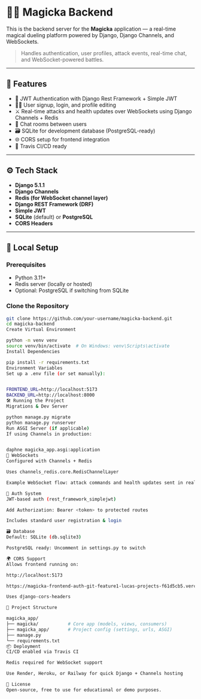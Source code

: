# 🧙‍♂️ Magicka Backend

This is the backend server for the **Magicka** application — a real-time magical dueling platform powered by Django, Django Channels, and WebSockets.

> Handles authentication, user profiles, attack events, real-time chat, and WebSocket-powered battles.

---

## 🚀 Features

- 🔐 JWT Authentication with Django Rest Framework + Simple JWT
- 🧑‍💻 User signup, login, and profile editing
- ⚔️ Real-time attacks and health updates over WebSockets using Django Channels + Redis
- 💬 Chat rooms between users
- 🗃️ SQLite for development database (PostgreSQL-ready)
- 🌐 CORS setup for frontend integration
- 🧪 Travis CI/CD ready

---

## ⚙️ Tech Stack

- **Django 5.1.1**
- **Django Channels**
- **Redis (for WebSocket channel layer)**
- **Django REST Framework (DRF)**
- **Simple JWT**
- **SQLite** (default) or **PostgreSQL**
- **CORS Headers**

---

## 🔧 Local Setup

### Prerequisites

- Python 3.11+
- Redis server (locally or hosted)
- Optional: PostgreSQL if switching from SQLite

### Clone the Repository

```bash
git clone https://github.com/your-username/magicka-backend.git
cd magicka-backend
Create Virtual Environment

python -m venv venv
source venv/bin/activate  # On Windows: venv\Scripts\activate
Install Dependencies

pip install -r requirements.txt
Environment Variables
Set up a .env file (or set manually):


FRONTEND_URL=http://localhost:5173
BACKEND_URL=http://localhost:8000
🛠 Running the Project
Migrations & Dev Server

python manage.py migrate
python manage.py runserver
Run ASGI Server (if applicable)
If using Channels in production:


daphne magicka_app.asgi:application
🔌 WebSockets
Configured with Channels + Redis

Uses channels_redis.core.RedisChannelLayer

Example WebSocket flow: attack commands and health updates sent in real time between users

🔐 Auth System
JWT-based auth (rest_framework_simplejwt)

Add Authorization: Bearer <token> to protected routes

Includes standard user registration & login

🗃️ Database
Default: SQLite (db.sqlite3)

PostgreSQL ready: Uncomment in settings.py to switch

🌍 CORS Support
Allows frontend running on:

http://localhost:5173

https://magicka-frontend-auth-git-feature1-lucas-projects-f61d5cb5.vercel.app/

Uses django-cors-headers

📂 Project Structure

magicka_app/
├── magicka/           # Core app (models, views, consumers)
├── magicka_app/       # Project config (settings, urls, ASGI)
├── manage.py
└── requirements.txt
📦 Deployment
CI/CD enabled via Travis CI

Redis required for WebSocket support

Use Render, Heroku, or Railway for quick Django + Channels hosting

📝 License
Open-source, free to use for educational or demo purposes.







